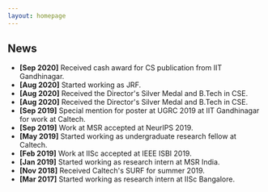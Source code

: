 ```yaml
---
layout: homepage
---
```


## News


- **[Sep 2020]** Received cash award for CS publication from IIT Gandhinagar.
- **[Aug 2020]** Started working as JRF.
- **[Aug 2020]** Received the Director's Silver Medal and B.Tech in CSE.
- **[Aug 2020]** Received the Director's Silver Medal and B.Tech in CSE.
- **[Sep 2019]** Special mention for poster at UGRC 2019 at IIT Gandhinagar for work at Caltech.
- **[Sep 2019]** Work at MSR accepted at NeurIPS 2019.
- **[May 2019]** Started working as undergraduate research fellow at Caltech.
- **[Feb 2019]** Work at IISc accepted at IEEE ISBI 2019.
- **[Jan 2019]** Started working as research intern at MSR India.
- **[Nov 2018]** Received Caltech's SURF for summer 2019.
- **[Mar 2017]** Started working as research intern at IISc Bangalore.
